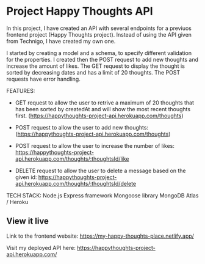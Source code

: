 # Project Happy Thoughts API

In this project, I have created an API with several endpoints for a previuos frontend project (Happy Thoughts project). Instead of using the API given from Technigo, I have created my own one.

I started by creating a model and a schema, to specify different validation for the properties. I created then the POST request to add new thoughts and increase the amount of likes. The GET request to display the thought is sorted by decreasing dates and has a limit of 20 thoughts. The POST requests have error handling.

FEATURES:

- GET request to allow the user to retrive a maximum of 20 thoughts that has been sorted by createdAt and will show the most recent thoughts first.
(https://happythoughts-project-api.herokuapp.com/thoughts)

- POST request to allow the user to add new thoughts:
(https://happythoughts-project-api.herokuapp.com/thoughts)

- POST request to allow the user to increase the number of likes:
https://happythoughts-project-api.herokuapp.com/thoughts/:thoughtsId/like

- DELETE request to allow the user to delete a message based on the given id:
https://happythoughts-project-api.herokuapp.com/thoughts/:thoughtsId/delete

TECH STACK:
Node.js
Express framework
Mongoose library
MongoDB Atlas / Heroku


## View it live

Link to the frontend website: https://my-happy-thoughts-place.netlify.app/

Visit my deployed API here: https://happythoughts-project-api.herokuapp.com/